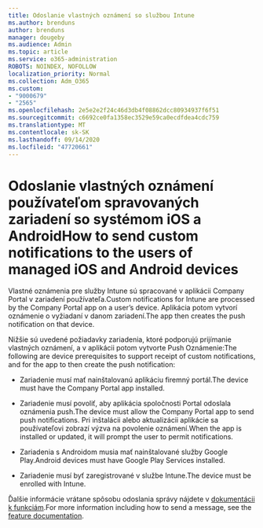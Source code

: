 ```yaml
---
title: Odoslanie vlastných oznámení so službou Intune
ms.author: brenduns
author: brenduns
manager: dougeby
ms.audience: Admin
ms.topic: article
ms.service: o365-administration
ROBOTS: NOINDEX, NOFOLLOW
localization_priority: Normal
ms.collection: Adm_O365
ms.custom:
- "9000679"
- "2565"
ms.openlocfilehash: 2e5e2e2f24c46d3db4f08862dcc80934937f6f51
ms.sourcegitcommit: c6692ce0fa1358ec3529e59ca0ecdfdea4cdc759
ms.translationtype: MT
ms.contentlocale: sk-SK
ms.lasthandoff: 09/14/2020
ms.locfileid: "47720661"
---
```

# <a name="how-to-send-custom-notifications-to-the-users-of-managed-ios-and-android-devices"></a><span data-ttu-id="8f1ab-102">Odoslanie vlastných oznámení používateľom spravovaných zariadení so systémom iOS a Android</span><span class="sxs-lookup"><span data-stu-id="8f1ab-102">How to send custom notifications to the users of managed iOS and Android devices</span></span>

<span data-ttu-id="8f1ab-103">Vlastné oznámenia pre služby Intune sú spracované v aplikácii Company Portal v zariadení používateľa.</span><span class="sxs-lookup"><span data-stu-id="8f1ab-103">Custom notifications for Intune are processed by the Company Portal app on a user’s device.</span></span> <span data-ttu-id="8f1ab-104">Aplikácia potom vytvorí oznámenie o vyžiadaní v danom zariadení.</span><span class="sxs-lookup"><span data-stu-id="8f1ab-104">The app then creates the push notification on that device.</span></span>

<span data-ttu-id="8f1ab-105">Nižšie sú uvedené požiadavky zariadenia, ktoré podporujú prijímanie vlastných oznámení, a v aplikácii potom vytvorte Push Oznámenie:</span><span class="sxs-lookup"><span data-stu-id="8f1ab-105">The following are device prerequisites to support receipt of custom notifications, and for the app to then create the push notification:</span></span>

- <span data-ttu-id="8f1ab-106">Zariadenie musí mať nainštalovanú aplikáciu firemný portál.</span><span class="sxs-lookup"><span data-stu-id="8f1ab-106">The device must have the Company Portal app installed.</span></span>  

- <span data-ttu-id="8f1ab-107">Zariadenie musí povoliť, aby aplikácia spoločnosti Portal odoslala oznámenia push.</span><span class="sxs-lookup"><span data-stu-id="8f1ab-107">The device must allow the Company Portal app to send push notifications.</span></span> <span data-ttu-id="8f1ab-108">Pri inštalácii alebo aktualizácii aplikácie sa používateľovi zobrazí výzva na povolenie oznámení.</span><span class="sxs-lookup"><span data-stu-id="8f1ab-108">When the app is installed or updated, it will prompt the user to permit notifications.</span></span>

- <span data-ttu-id="8f1ab-109">Zariadenia s Androidom musia mať nainštalované služby Google Play.</span><span class="sxs-lookup"><span data-stu-id="8f1ab-109">Android devices must have Google Play Services installed.</span></span>

- <span data-ttu-id="8f1ab-110">Zariadenie musí byť zaregistrované v službe Intune.</span><span class="sxs-lookup"><span data-stu-id="8f1ab-110">The device must be enrolled with Intune.</span></span>

<span data-ttu-id="8f1ab-111">Ďalšie informácie vrátane spôsobu odoslania správy nájdete v [dokumentácii k funkciám](https://docs.microsoft.com/intune/custom-notifications).</span><span class="sxs-lookup"><span data-stu-id="8f1ab-111">For more information including how to send a message, see the [feature documentation](https://docs.microsoft.com/intune/custom-notifications).</span></span>
